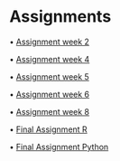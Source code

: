 # Assignments

• [Assignment week 2](https://github.com/saskialuijk/assignments/blob/master/Assignment_week_2.ipynb)

• [Assignment week 4](https://github.com/saskialuijk/assignments/blob/master/Assignment_week_4%20(1).ipynb)

• [Assignment week 5](https://github.com/saskialuijk/assignments/blob/master/Assignment_week_5%20(1).ipynb)

• [Assignment week 6](https://github.com/saskialuijk/assignments/blob/master/assignment%2Bweek%2B6.ipynb)

• [Assignment week 8](https://github.com/saskialuijk/assignments/blob/master/assignment_week_8.ipynb)

• [Final Assignment R](https://github.com/saskialuijk/assignments/blob/master/OECD_R_exam%20(3).ipynb)

• [Final Assignment Python](https://github.com/saskialuijk/assignments/blob/master/Final_Assignment_Python_1_students%20(2).ipynb)

